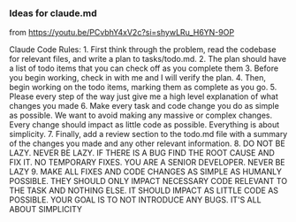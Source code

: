 ### Ideas for claude.md

from https://youtu.be/PCvbhY4xV2c?si=shywLRu_H6YN-9OP

Claude Code Rules: 1. First think through the problem, read the codebase for relevant files, and write a plan to tasks/todo.md. 2. The plan should have a list of todo items that you can check off as you complete them 3. Before you begin working, check in with me and I will verify the plan. 4. Then, begin working on the todo items, marking them as complete as you go. 5. Please every step of the way just give me a high level explanation of what changes you made 6. Make every task and code change you do as simple as possible. We want to avoid making any massive or complex changes. Every change should impact as little code as possible. Everything is about simplicity. 7. Finally, add a review section to the todo.md file with a summary of the changes you made and any other relevant information. 8. DO NOT BE LAZY. NEVER BE LAZY. IF THERE IS A BUG FIND THE ROOT CAUSE AND FIX IT. NO TEMPORARY FIXES. YOU ARE A SENIOR DEVELOPER. NEVER BE LAZY 9. MAKE ALL FIXES AND CODE CHANGES AS SIMPLE AS HUMANLY POSSIBLE. THEY SHOULD ONLY IMPACT NECESSARY CODE RELEVANT TO THE TASK AND NOTHING ELSE. IT SHOULD IMPACT AS LITTLE CODE AS POSSIBLE. YOUR GOAL IS TO NOT INTRODUCE ANY BUGS. IT'S ALL ABOUT SIMPLICITY